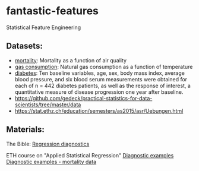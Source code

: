 # fantastic-features
Statistical Feature Engineering

## Datasets:

* [mortality](data/mortality.csv):
Mortality as a function of air quality
* [gas consumption](https://people.duke.edu/~rnau/NC_natural_gas_consumption_analysis.xlsx):
Natural gas consumption as a function of temperature
* [diabetes](https://scikit-learn.org/stable/modules/generated/sklearn.datasets.load_diabetes.html#sklearn.datasets.load_diabetes):
Ten baseline variables, age, sex, body mass index, average blood pressure, and six blood serum measurements were obtained for each of n = 442 diabetes patients, as well as the response of interest, a quantitative measure of disease progression one year after baseline.
* https://github.com/gedeck/practical-statistics-for-data-scientists/tree/master/data 
* https://stat.ethz.ch/education/semesters/as2015/asr/Uebungen.html 

## Materials:

The Bible:
[Regression diagnostics](https://people.duke.edu/~rnau/testing.htm)

ETH course on "Applied Statistical Regression"
[Diagnostic examples](https://polybox.ethz.ch/index.php/s/eFKWZxXIsJ4uA7O)
[Diagnostic examples - mortality data](https://polybox.ethz.ch/index.php/s/Ti5XUvKdjc3Zr6j)
